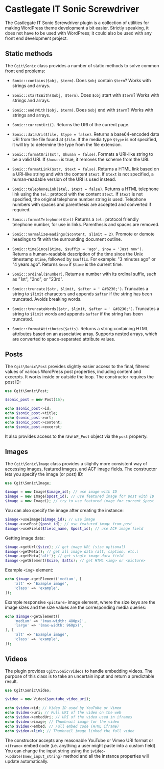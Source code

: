 # Castlegate IT Sonic Screwdriver #

The Castlegate IT Sonic Screwdriver plugin is a collection of utilities for making WordPress theme development a bit easier. Strictly speaking, it does not have to be used with WordPress; it could also be used with any front end development project.

## Static methods ##

The `Cgit\Sonic` class provides a number of static methods to solve common front end problems:

*   `Sonic::contains($obj, $term)`. Does `$obj` contain `$term`? Works with strings and arrays.

*   `Sonic::startsWith($obj, $term)`. Does `$obj` start with `$term`? Works with strings and arrays.

*   `Sonic::endsWith($obj, $term)`. Does `$obj` end with `$term`? Works with strings and arrays.

*   `Sonic::currentUri()`. Returns the URI of the current page.

*   `Sonic::dataUri($file, $type = false)`. Returns a base64-encoded data URI from the file found at `$file`. If the media type `$type` is not specified, it will try to determine the type from the file extension.

*   `Sonic::formatUri($str, $human = false)`. Formats a URI-like string to be a valid URI. If `$human` is true, it removes the scheme from the URI.

*   `Sonic::formatLink($str, $text = false)`. Returns a HTML link based on a URI-like string and with the content `$text`. If `$text` is not specified, a human-readable version of the URI is used instead.

*   `Sonic::telephoneLink($tel, $text = false)`. Returns a HTML telephone link using the `tel:` protocol with the content `$text`. If `$text` is not specified, the original telephone number string is used. Telephone numbers with spaces and parenthesis are accepted and converted if required.

*   `Sonic::formatTelephone($tel)` Returns a `tel:` protocol friendly telephone number, for use in links. Parenthesis and spaces are removed.

*   `Sonic::normalizeHeadings($content, $limit = 2)`. Promote or demote headings to fit with the surrounding document outline.

*   `Sonic::timeSince($time, $suffix = 'ago', $now = 'Just now')`. Returns a human-readable description of the time since the Unix timestamp `$time`, followed by `$suffix`. For example: "3 minutes ago" or "4 years ago". Returns `$now` if `$time` is the current time.

*   `Sonic::ordinal($number)`. Returns a number with its ordinal suffix, such as "1st", "2nd", or "23rd".

*   `Sonic::truncate($str, $limit, $after = ' &#8230;')`. Truncates a string to `$limit` characters and appends `$after` if the string has been truncated. Avoids breaking words.

*   `Sonic::truncateWords($str, $limit, $after = ' &#8230;')`. Truncates a string to `$limit` words and appends `$after` if the string has been truncated.

*   `Sonic::formatAttributes($atts)`. Returns a string containing HTML attributes based on an associative array. Supports nested arrays, which are converted to space-separated attribute values.

## Posts ##

The `Cgit\Sonic\Post` provides slightly easier access to the final, filtered values of various WordPress post properties, including content and excerpts. It works inside or outside the loop. The constructor requires the post ID:

~~~ php
use Cgit\Sonic\Post;

$sonic_post = new Post(16);

echo $sonic_post->id;
echo $sonic_post->title;
echo $sonic_post->url;
echo $sonic_post->content;
echo $sonic_post->excerpt;
~~~

It also provides access to the raw `WP_Post` object via the `post` property.

## Images ##

The `Cgit\Sonic\Image` class provides a slightly more consistent way of accessing images, featured images, and ACF image fields. The constructor lets you specify the image (or post) ID:

~~~ php
use Cgit\Sonic\Image;

$image = new Image($image_id); // use image with ID
$image = new Image($post_id); // use featured image for post with ID
$image = new Image(); // try to use featured image for current $post
~~~

You can also specify the image after creating the instance:

~~~ php
$image->useImage($image_id); // use image
$image->usePost($post_id); // use featured image from post
$image->useField($field_name, $post_id); // use ACF image field
~~~

Getting image data:

~~~ php
$image->getUrl($size); // get image URL (size optional)
$image->getMeta(); // get all image data (alt, caption, etc.)
$image->getMeta('alt'); // get single image data field
$image->getElement($size, $atts); // get HTML <img> or <picture>
~~~

Example `<img>` element:

~~~ php
echo $image->getElement('medium', [
    'alt' => 'Example image',
    'class' => 'example',
]);
~~~

Example responsive `<picture>` image element, where the size keys are the image sizes and the size values are the corresponding media queries:

~~~ php
echo $image->getElement([
    'medium' => '(max-width: 480px)',
    'large' => '(max-width: 960px)',
], [
    'alt' => 'Example image',
    'class' => 'example',
]);
~~~

## Videos ##

The plugin provides `Cgit\Sonic\Videos` to handle embedding videos. The purpose of this class is to take an uncertain input and return a predictable result.

~~~ php
use Cgit\Sonic\Video;

$video = new Video($youtube_video_uri);

echo $video->id; // Video ID used by YouTube or Vimeo
echo $video->uri; // Full URI of the video on the web
echo $video->embedUri; // URI of the video used in iframes
echo $video->image; // Thumbnail image for the video
echo $video->embed; // Full embed code (HTML iframe)
echo $video->link; // Thumbnail image linked the full video
~~~

The constructor accepts any reasonable YouTube or Vimeo URI format or `<iframe>` embed code (i.e. anything a user might paste into a custom field). You can change the input string using the `$video->update($new_input_string)` method and all the instance properties will update automatically.
